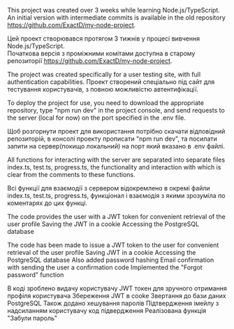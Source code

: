 This project was created over 3 weeks while learning Node.js/TypeScript. 
An initial version with intermediate commits is available in the old repository https://github.com/ExactD/my-node-project.

Цей проект створювався протягом 3 тижнів у процесі вивчення Node.js/TypeScript.  
Початкова версія з проміжними комітами доступна в старому репозиторії https://github.com/ExactD/my-node-project.

The project was created specifically for a user testing site, with full authentication capabilities.
Проект створений спеціально під сайт для тестування користувачів, з повною можливістю автентифікації.

To deploy the project for use, you need to download the appropriate repository, type "npm run dev" in the project console, and send requests to the server (local for now) on the port specified in the .env file.

Щоб розгорнути проект для використання потрібно скачати відповідний репозиторій, в консолі проекту прописати "npm run dev", та посилати запити на сервер(покищо локальний) на порт який вказано в .env файлі.

All functions for interacting with the server are separated into separate files index.ts, test.ts, progress.ts, the functionality and interaction with which is clear from the comments to these functions.

Всі функції для взаємодії з сервером відокремлено в окремі файли index.ts, test.ts, progress.ts, функціонал і взаємодія з якими зрозуміла по коментарях до цих функці.

The code provides the user with a JWT token for convenient retrieval of the user profile
Saving the JWT in a cookie
Accessing the PostgreSQL database

The code has been made to issue a JWT token to the user for convenient retrieval of the user profile
Saving JWT in a cookie
Accessing the PostgreSQL database
Also added password hashing
Email confirmation with sending the user a confirmation code
Implemented the "Forgot password" function

В коді зроблено видачу користувачу JWT токен для зручного отримання профіля користувача
Збереження JWT в cooke
Звертання до бази даних PostgreSQL
Також додано хешування паролів
Підтвердження імейлу з надсиланням користувачу код підвердження
Реалізована функція "Забули пароль"